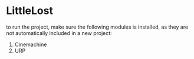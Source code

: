 # LittleLost


to run the project, make sure the following modules is installed, as they are not automatically included in a new project:


1. Cinemachine
2. URP
